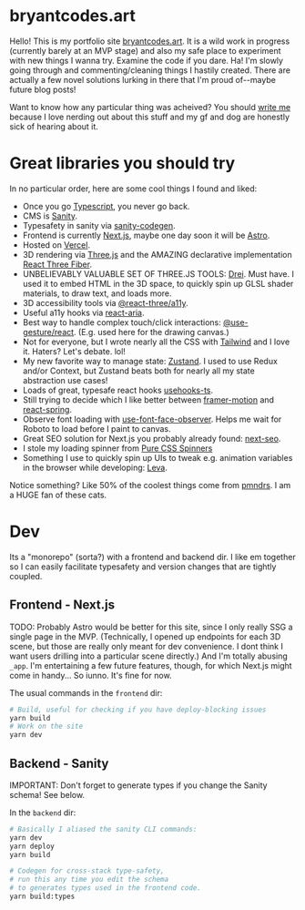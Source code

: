 # bryantcodes.art

Hello! This is my portfolio site [bryantcodes.art](https://bryantcodes.art). It is a wild work in progress (currently barely at an MVP stage) and also my safe place to experiment with new things I wanna try. Examine the code if you dare. Ha! I'm slowly going through and commenting/cleaning things I hastily created. There are actually a few novel solutions lurking in there that I'm proud of--maybe future blog posts!

Want to know how any particular thing was acheived? You should [write me](mailto:hello@bryantcodes.art) because I love nerding out about this stuff and my gf and dog are honestly sick of hearing about it.

# Great libraries you should try

In no particular order, here are some cool things I found and liked:

- Once you go [Typescript](https://www.typescriptlang.org/), you never go back.
- CMS is [Sanity](https://www.sanity.io/).
- Typesafety in sanity via [sanity-codegen](https://github.com/ricokahler/sanity-codegen).
- Frontend is currently [Next.js](https://nextjs.org/), maybe one day soon it will be [Astro](https://astro.build/).
- Hosted on [Vercel](https://vercel.com/).
- 3D rendering via [Three.js](https://threejs.org/) and the AMAZING declarative implementation [React Three Fiber](https://github.com/pmndrs/react-three-fiber).
- UNBELIEVABLY VALUABLE SET OF THREE.JS TOOLS: [Drei](https://github.com/pmndrs/drei). Must have. I used it to embed HTML in the 3D space, to quickly spin up GLSL shader materials, to draw text, and loads more.
- 3D accessibility tools via [@react-three/a11y](https://github.com/pmndrs/react-three-a11y).
- Useful a11y hooks via [react-aria](https://react-spectrum.adobe.com/react-aria/).
- Best way to handle complex touch/click interactions: [@use-gesture/react](https://www.npmjs.com/package/@use-gesture/react). (E.g. used here for the drawing canvas.)
- Not for everyone, but I wrote nearly all the CSS with [Tailwind](https://tailwindcss.com/) and I love it. Haters? Let's debate. lol!
- My new favorite way to manage state: [Zustand](https://github.com/pmndrs/zustand). I used to use Redux and/or Context, but Zustand beats both for nearly all my state abstraction use cases!
- Loads of great, typesafe react hooks [usehooks-ts](https://usehooks-ts.com/).
- Still trying to decide which I like better between [framer-motion](https://www.framer.com/motion/) and [react-spring](https://react-spring.dev/).
- Observe font loading with [use-font-face-observer](https://www.npmjs.com/package/use-font-face-observer). Helps me wait for Roboto to load before I paint to canvas.
- Great SEO solution for Next.js you probably already found: [next-seo](https://github.com/garmeeh/next-seo).
- I stole my loading spinner from [Pure CSS Spinners](https://loading.io/css/)
- Something I use to quickly spin up UIs to tweak e.g. animation variables in the browser while developing: [Leva](https://github.com/pmndrs/leva).

Notice something? Like 50% of the coolest things come from [pmndrs](https://github.com/pmndrs/). I am a HUGE fan of these cats.

# Dev

Its a "monorepo" (sorta?) with a frontend and backend dir. I like em together so I can easily facilitate typesafety and version changes that are tightly coupled.

## Frontend - Next.js

TODO: Probably Astro would be better for this site, since I only really SSG a single page in the MVP. (Technically, I opened up endpoints for each 3D scene, but those are really only meant for dev convenience. I dont think I want users drilling into a particular scene directly.) And I'm totally abusing `_app`. I'm entertaining a few future features, though, for which Next.js might come in handy... So iunno. It's fine for now.

The usual commands in the `frontend` dir:

```bash
# Build, useful for checking if you have deploy-blocking issues
yarn build
# Work on the site
yarn dev
```

## Backend - Sanity

IMPORTANT: Don't forget to generate types if you change the Sanity schema! See below.

In the `backend` dir:

```bash
# Basically I aliased the sanity CLI commands:
yarn dev
yarn deploy
yarn build

# Codegen for cross-stack type-safety,
# run this any time you edit the schema
# to generates types used in the frontend code.
yarn build:types
```
